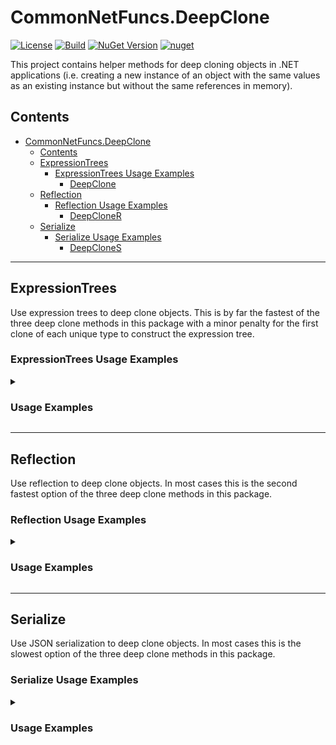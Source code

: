 # CommonNetFuncs.DeepClone

[![License](https://img.shields.io/github/license/NickScarpitti/common-net-funcs.svg)](http://opensource.org/licenses/MIT)
[![Build](https://github.com/NickScarpitti/common-net-funcs/actions/workflows/dotnet.yml/badge.svg)](https://github.com/NickScarpitti/common-net-funcs/actions/workflows/dotnet.yml)
[![NuGet Version](https://img.shields.io/nuget/v/CommonNetFuncs.DeepClone)](https://www.nuget.org/packages/CommonNetFuncs.DeepClone/)
[![nuget](https://img.shields.io/nuget/dt/CommonNetFuncs.DeepClone)](https://www.nuget.org/packages/CommonNetFuncs.DeepClone/)

This project contains helper methods for deep cloning objects in .NET applications (i.e. creating a new instance of an object with the same values as an existing instance but without the same references in memory).

## Contents

- [CommonNetFuncs.DeepClone](#commonnetfuncsdeepclone)
  - [Contents](#contents)
  - [ExpressionTrees](#expressiontrees)
    - [ExpressionTrees Usage Examples](#expressiontrees-usage-examples)
      - [DeepClone](#deepclone)
  - [Reflection](#reflection)
    - [Reflection Usage Examples](#reflection-usage-examples)
      - [DeepCloneR](#deepcloner)
  - [Serialize](#serialize)
    - [Serialize Usage Examples](#serialize-usage-examples)
      - [DeepCloneS](#deepclones)

---

## ExpressionTrees

Use expression trees to deep clone objects. This is by far the fastest of the three deep clone methods in this package with a minor penalty for the first clone of each unique type to construct the expression tree.

### ExpressionTrees Usage Examples

<details>
<summary><h3>Usage Examples</h3></summary>

#### DeepClone

Deep clone an object using expression trees.

```cs
public class Person
{
  public string Name { get; set; }
  public int Age { get; set; }
}

Person original = new() { Name = "Chris", Age = "34" };
Person clone = original.DeepClone();
clone.Name = "Nick"; // Clone's Name property == "Nick" while original's Name property remains "Chris"
```

</details>

---

## Reflection

Use reflection to deep clone objects. In most cases this is the second fastest option of the three deep clone methods in this package.

### Reflection Usage Examples

<details>
<summary><h3>Usage Examples</h3></summary>

#### DeepCloneR

Deep clone an object using reflection.

```cs
public class Person
{
  public string Name { get; set; }
  public int Age { get; set; }
}

Person original = new() { Name = "Chris", Age = "34" };
Person clone = original.DeepCloneR();
clone.Name = "Nick"; // Clone's Name property == "Nick" while original's Name property remains "Chris"
```

</details>

---

## Serialize

Use JSON serialization to deep clone objects. In most cases this is the slowest option of the three deep clone methods in this package.

### Serialize Usage Examples

<details>
<summary><h3>Usage Examples</h3></summary>

#### DeepCloneS

Deep clone an object using JSON serialization.

```cs
public class Person
{
  public string Name { get; set; }
  public int Age { get; set; }
}

Person original = new() { Name = "Chris", Age = "34" };
Person clone = original.DeepCloneS();
clone.Name = "Nick"; // Clone's Name property == "Nick" while original's Name property remains "Chris"
```

</details>
